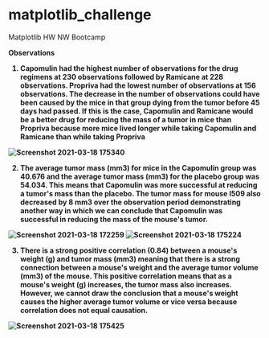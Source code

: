 # matplotlib_challenge
Matplotlib HW NW Bootcamp


<b>Observations<b>

1. Capomulin had the highest number of observations for the drug regimens at 230 observations followed by Ramicane at 228 observations. Propriva had the lowest number of observations at 156 observations. The decrease in the number of observations could have been caused by the mice in that group dying from the tumor before 45 days had passed. If this is the case, Capomulin and Ramicane would be a better drug for reducing the mass of a tumor in mice than Propriva because more mice lived longer while taking Capomulin and Ramicane than while taking Propriva

![Screenshot 2021-03-18 175340](https://user-images.githubusercontent.com/68086211/111707748-9f664280-8812-11eb-9d3c-cf008ad2493e.png)

2. The average tumor mass (mm3) for mice in the Capomulin group was 40.676 and the average tumor mass (mm3) for the placebo group was 54.034. This means that Capomulin was more successful at reducing a tumor's mass than the placebo. The tumor mass for mouse l509 also decreased by 8 mm3 over the observation period demonstrating another way in which we can conclude that Capomulin was successful in reducing the mass of the mouse's tumor.

![Screenshot 2021-03-18 172259](https://user-images.githubusercontent.com/68086211/111707539-3c74ab80-8812-11eb-887d-6900d6b2ef25.png)
![Screenshot 2021-03-18 175224](https://user-images.githubusercontent.com/68086211/111707657-78a80c00-8812-11eb-84a3-7d3e8a10f3a7.png)

3. There is a strong positive correlation (0.84) between a mouse's weight (g) and tumor mass (mm3) meaning that there is a strong connection between a mouse's weight and the average tumor volume (mm3) of the mouse. This positive correlation means that as a mouse's weight (g) increases, the tumor mass also increases. However, we cannot draw the conclusion that a mouse's weight causes the higher average tumor volume or vice versa because correlation does not equal causation.

![Screenshot 2021-03-18 175425](https://user-images.githubusercontent.com/68086211/111707805-bdcc3e00-8812-11eb-8773-667ad7014e4c.png)
